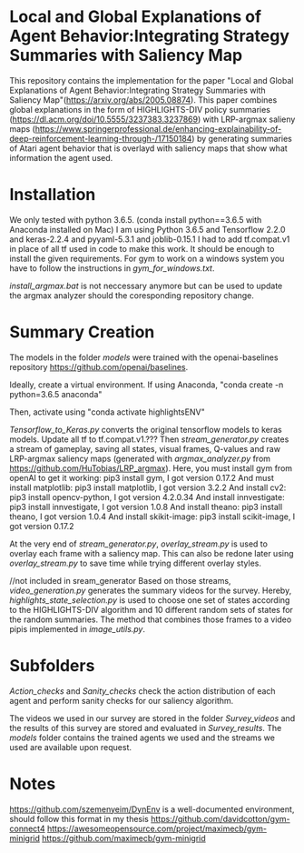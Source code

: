 # Local and Global Explanations of Agent Behavior:Integrating Strategy Summaries with Saliency Map

This repository contains the implementation for the paper "Local and Global Explanations of Agent Behavior:Integrating Strategy Summaries with Saliency Map"(https://arxiv.org/abs/2005.08874).
This paper combines global explanations in the form of HIGHLIGHTS-DIV policy summaries (https://dl.acm.org/doi/10.5555/3237383.3237869) with LRP-argmax salieny maps (https://www.springerprofessional.de/enhancing-explainability-of-deep-reinforcement-learning-through-/17150184) 
by generating summaries of Atari agent behavior that is overlayd with saliency maps that show what information the agent used.

# Installation

We only tested with python 3.6.5. (conda install python==3.6.5 with Anaconda installed on Mac)
I am using Python 3.6.5 and Tensorflow 2.2.0 and keras-2.2.4 and pyyaml-5.3.1 and joblib-0.15.1 
I had to add tf.compat.v1 in place of all tf used in code to make this work.
It should be enough to install the given requirements.
For gym to work on a windows system you have to follow the instructions in *gym_for_windows.txt*.

*install_argmax.bat* is not neccessary anymore but can be used to update the argmax analyzer should the coresponding repository change.

# Summary Creation
The models in the folder *models* were trained with the openai-baselines repository https://github.com/openai/baselines.

Ideally, create a virtual environment. If using Anaconda, "conda create -n <yourenvironmentname> python=3.6.5 anaconda"

Then, activate using "conda activate highlightsENV"

*Tensorflow_to_Keras.py* converts the original tensorflow models to keras models.
Update all tf to tf.compat.v1.???
Then *stream_generator.py* creates a stream of gameplay, saving all states, visual frames, Q-values and raw LRP-argmax saliency maps (generated with *argmax_analyzer.py* from https://github.com/HuTobias/LRP_argmax). 
Here, you must install gym from openAI to get it working: pip3 install gym, I got version 0.17.2
And must install matplotlib: pip3 install matplotlib, I got version 3.2.2
And install cv2: pip3 install opencv-python, I got version 4.2.0.34
And install innvestigate: pip3 install innvestigate, I got version 1.0.8
And install theano: pip3 install theano, I got version 1.0.4 
And install skikit-image: pip3 install scikit-image, I got version 0.17.2

At the very end of *stream_generator.py*, *overlay_stream.py* is used to overlay each frame with a saliency map.
This can also be redone later using *overlay_stream.py* to save time while trying different overlay styles.

//not included in sream_generator
Based on those streams, *video_generation.py* generates the summary videos for the survey.
Hereby, *highlights_state_selection.py* is used to choose one set of states according to the HIGHLIGHTS-DIV algorithm and 10 different random sets of states for the random summaries.
The method that combines those frames to a video pipis implemented in *image_utils.py*.

# Subfolders
*Action_checks* and *Sanity_checks* check the action distribution of each agent and perform sanity checks for our saliency algorithm.

The videos we used in our survey are stored in the folder *Survey_videos* and the results of this survey are stored and evaluated in *Survey_results*. 
The *models* folder contains the trained agents we used and the streams we used are available upon request.

# Notes
https://github.com/szemenyeim/DynEnv is a well-documented environment, should follow this format in my thesis
https://github.com/davidcotton/gym-connect4 
https://awesomeopensource.com/project/maximecb/gym-minigrid
https://github.com/maximecb/gym-minigrid
